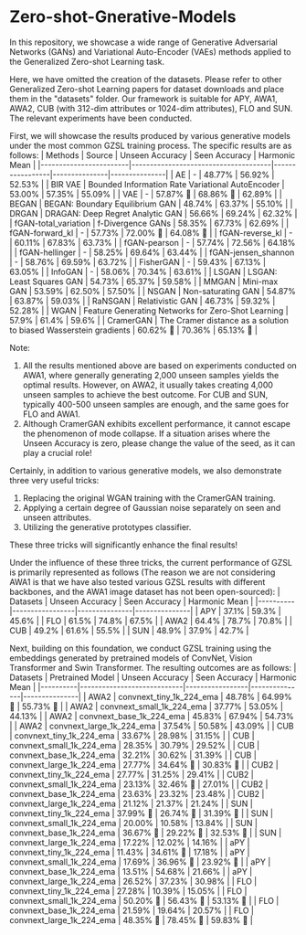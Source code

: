 # Zero-shot-Gnerative-Models
In this repository, we showcase a wide range of Generative Adversarial Networks (GANs) and Variational Auto-Encoder (VAEs) methods applied to the Generalized Zero-shot Learning task.

Here, we have omitted the creation of the datasets. Please refer to other Generalized Zero-shot Learning papers for dataset downloads and place them in the "datasets" folder.
Our framework is suitable for APY, AWA1, AWA2, CUB (with 312-dim attributes or 1024-dim attributes), FLO and SUN. The relevant experiments have been conducted.

First, we will showcase the results produced by various generative models under the most common GZSL training process. The specific results are as follows:
| Methods                | Source                        | Unseen Accuracy | Seen Accuracy | Harmonic Mean |
|------------------------|--------------------------------------|-----------------|---------------|---------------|
| AE                     | -                                    | 48.77%          | 56.92%        | 52.53%        |
| BIR VAE                | Bounded Information Rate Variational AutoEncoder | 53.00%          | 57.35%        | 55.09%        |
| VAE                    | -                                    | 57.87% 🔴       | 68.86% 🔵     | 62.89%        |
| BEGAN                  | BEGAN: Boundary Equilibrium GAN      | 48.74%          | 63.37%        | 55.10%        |
| DRGAN                  | DRAGAN: Deep Regret Analytic GAN     | 56.66%          | 69.24%        | 62.32%        |
| fGAN-total_variation   | f-Divergence GANs                     | 58.35%          | 67.73%        | 62.69%        |
| fGAN-forward_kl        | -                                    | 57.73%          | 72.00% 🔴     | 64.08% 🔵     |
| fGAN-reverse_kl        | -                                    | 60.11%          | 67.83%        | 63.73%        |
| fGAN-pearson           | -                                    | 57.74%          | 72.56%        | 64.18%        |
| fGAN-hellinger         | -                                    | 58.25%          | 69.64%        | 63.44%        |
| fGAN-jensen_shannon    | -                                    | 58.76%          | 69.59%        | 63.72%        |
| FisherGAN              | -                                    | 59.43%          | 67.13%        | 63.05%        |
| InfoGAN                | -                                    | 58.06%          | 70.34%        | 63.61%        |
| LSGAN                  | LSGAN: Least Squares GAN             | 54.73%          | 65.37%        | 59.58%        |
| MMGAN                  | Mini-max GAN                         | 53.59%          | 62.50%        | 57.50%        |
| NSGAN                  | Non-saturating GAN                   | 54.87%          | 63.87%        | 59.03%        |
| RaNSGAN                | Relativistic GAN                     | 46.73%          | 59.32%        | 52.28%        |
| WGAN                   | Feature Generating Networks for Zero-Shot Learning | 57.9%           | 61.4%         | 59.6%         |
| CramerGAN              | The Cramer distance as a solution to biased Wasserstein gradients | 60.62% 🔵       | 70.36%        | 65.13% 🔴     |

Note: 
1. All the results mentioned above are based on experiments conducted on AWA1, where generally generating 2,000 unseen samples yields the optimal results. However, on AWA2, it usually takes creating 4,000 unseen samples to achieve the best outcome. For CUB and SUN, typically 400-500 unseen samples are enough, and the same goes for FLO and AWA1. 
2. Although CramerGAN exhibits excellent performance, it cannot escape the phenomenon of mode collapse. If a situation arises where the Unseen Accuracy is zero, please change the value of the seed, as it can play a crucial role!

Certainly, in addition to various generative models, we also demonstrate three very useful tricks:
1. Replacing the original WGAN training with the CramerGAN training.
2. Applying a certain degree of Gaussian noise separately on seen and unseen attributes.
3. Utilizing the generative prototypes classifier.

These three tricks will significantly enhance the final results!

Under the influence of these three tricks, the current performance of GZSL is primarily represented as follows (The reason we are not considering AWA1 is that we have also tested various GZSL results with different backbones, and the AWA1 image dataset has not been open-sourced):
| Datasets | Unseen Accuracy | Seen Accuracy | Harmonic Mean |
|----------|-----------------|---------------|---------------|
| APY      | 37.1%           | 59.3%         | 45.6%         |
| FLO      | 61.5%           | 74.8%         | 67.5%         |
| AWA2     | 64.4%           | 78.7%         | 70.8%         |
| CUB      | 49.2%           | 61.6%         | 55.5%         |
| SUN      | 48.9%           | 37.9%         | 42.7%         |

Next, building on this foundation, we conduct GZSL training using the embeddings generated by pretrained models of ConvNet, Vision Transformer and Swin Transformer. The resulting outcomes are as follows:
| Datasets | Pretrained Model            | Unseen Accuracy | Seen Accuracy | Harmonic Mean |
|----------|----------------------------|-----------------|---------------|---------------|
| AWA2     | convnext_tiny_1k_224_ema    | 48.78%          | 64.99% 🔴     | 55.73% 🔴     |
| AWA2     | convnext_small_1k_224_ema   | 37.77%          | 53.05%        | 44.13%        |
| AWA2     | convnext_base_1k_224_ema    | 45.83%          | 67.94%        | 54.73%        |
| AWA2     | convnext_large_1k_224_ema   | 37.54%          | 50.58%        | 43.09%        |
| CUB      | convnext_tiny_1k_224_ema    | 33.67%          | 28.98%        | 31.15%        |
| CUB      | convnext_small_1k_224_ema   | 28.35%          | 30.79%        | 29.52%        |
| CUB      | convnext_base_1k_224_ema    | 32.21%          | 30.62%        | 31.39%        |
| CUB      | convnext_large_1k_224_ema   | 27.77%          | 34.64% 🔴     | 30.83% 🔴     |
| CUB2     | convnext_tiny_1k_224_ema    | 27.77%          | 31.25%        | 29.41%        |
| CUB2     | convnext_small_1k_224_ema   | 23.13%          | 32.46% 🔴     | 27.01%        |
| CUB2     | convnext_base_1k_224_ema    | 23.63%          | 23.32%        | 23.48%        |
| CUB2     | convnext_large_1k_224_ema   | 21.12%          | 21.37%        | 21.24%        |
| SUN      | convnext_tiny_1k_224_ema    | 37.99% 🔴       | 26.74% 🔴     | 31.39% 🔴     |
| SUN      | convnext_small_1k_224_ema   | 20.00%          | 10.58%        | 13.84%        |
| SUN      | convnext_base_1k_224_ema    | 36.67% 🔵       | 29.22% 🔵     | 32.53% 🔵     |
| SUN      | convnext_large_1k_224_ema   | 17.22%          | 12.02%        | 14.16%        |
| aPY      | convnext_tiny_1k_224_ema    | 11.43%          | 34.61% 🔵     | 17.18%        |
| aPY      | convnext_small_1k_224_ema   | 17.69%          | 36.96% 🔴     | 23.92% 🔴     |
| aPY      | convnext_base_1k_224_ema    | 13.51%          | 54.68%        | 21.66%        |
| aPY      | convnext_large_1k_224_ema   | 26.52%          | 37.23%        | 30.98%        |
| FLO      | convnext_tiny_1k_224_ema    | 27.28%          | 10.39%        | 15.05%        |
| FLO      | convnext_small_1k_224_ema   | 50.20% 🔴       | 56.43% 🔴     | 53.13% 🔴     |
| FLO      | convnext_base_1k_224_ema    | 21.59%          | 19.64%        | 20.57%        |
| FLO      | convnext_large_1k_224_ema   | 48.35% 🔵       | 78.45% 🔵     | 59.83% 🔵     |

